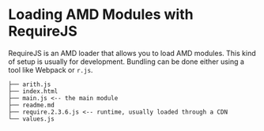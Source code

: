 # Loading AMD Modules with RequireJS

RequireJS is an AMD loader that allows you to load AMD modules. This kind of
setup is usually for development. Bundling can be done either using a tool like
Webpack or `r.js`.

```
├── arith.js
├── index.html
├── main.js <-- the main module
├── readme.md
├── require.2.3.6.js <-- runtime, usually loaded through a CDN
└── values.js
```
